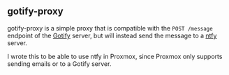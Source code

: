 ## gotify-proxy

gotify-proxy is a simple proxy that is compatible with the `POST /message`
endpoint of the [Gotify](https://gotify.net/) server, but will instead send the
message to a [ntfy](https://ntfy.sh/) server.

I wrote this to be able to use ntfy in Proxmox, since Proxmox only supports
sending emails or to a Gotify server.
